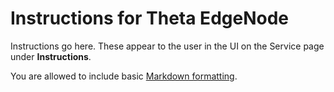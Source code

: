 # Instructions for Theta EdgeNode

Instructions go here. These appear to the user in the UI on the Service page under **Instructions**.

You are allowed to include basic [Markdown formatting](https://www.markdownguide.org/basic-syntax).
